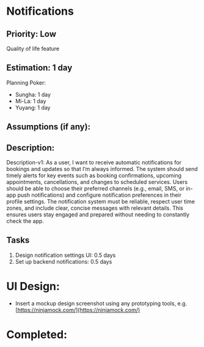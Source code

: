 # Notifications

## Priority: Low
Quality of life feature

## Estimation: 1 day
Planning Poker: 
* Sungha: 1 day
* Mi-La: 1 day
* Yuyang: 1 day

## Assumptions (if any):

## Description: 
Description-v1: As a user, I want to receive automatic notifications for bookings and updates so that I’m always informed. The system should send timely alerts for key events such as booking confirmations, upcoming appointments, cancellations, and changes to scheduled services. Users should be able to choose their preferred channels (e.g., email, SMS, or in-app push notifications) and configure notification preferences in their profile settings. The notification system must be reliable, respect user time zones, and include clear, concise messages with relevant details. This ensures users stay engaged and prepared without needing to constantly check the app.

## Tasks

1. Design notification settings UI: 0.5 days
2. Set up backend notifications: 0.5 days

# UI Design:

* Insert a mockup design screenshot using any prototyping tools, e.g. [https://ninjamock.com/](https://ninjamock.com/)

# Completed:
